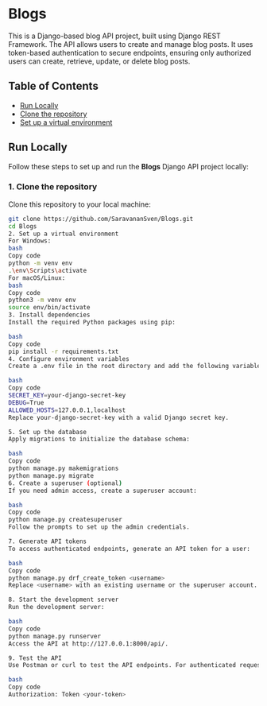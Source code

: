 # Blogs
This is a Django-based blog API project, built using Django REST Framework. The API allows users to create and manage blog posts. It uses token-based authentication to secure endpoints, ensuring only authorized users can create, retrieve, update, or delete blog posts.
## Table of Contents
- [Run Locally](#run-locally)
- [Clone the repository](#1-clone-the-repository)
- [Set up a virtual environment](#2-set-up-a-virtual-environment)



## Run Locally

Follow these steps to set up and run the **Blogs** Django API project locally:

### 1. Clone the repository

Clone this repository to your local machine:

```bash
git clone https://github.com/SaravananSven/Blogs.git
cd Blogs
2. Set up a virtual environment
For Windows:
bash
Copy code
python -m venv env
.\env\Scripts\activate
For macOS/Linux:
bash
Copy code
python3 -m venv env
source env/bin/activate
3. Install dependencies
Install the required Python packages using pip:

bash
Copy code
pip install -r requirements.txt
4. Configure environment variables
Create a .env file in the root directory and add the following variables:

bash
Copy code
SECRET_KEY=your-django-secret-key
DEBUG=True
ALLOWED_HOSTS=127.0.0.1,localhost
Replace your-django-secret-key with a valid Django secret key.

5. Set up the database
Apply migrations to initialize the database schema:

bash
Copy code
python manage.py makemigrations
python manage.py migrate
6. Create a superuser (optional)
If you need admin access, create a superuser account:

bash
Copy code
python manage.py createsuperuser
Follow the prompts to set up the admin credentials.

7. Generate API tokens
To access authenticated endpoints, generate an API token for a user:

bash
Copy code
python manage.py drf_create_token <username>
Replace <username> with an existing username or the superuser account.

8. Start the development server
Run the development server:

bash
Copy code
python manage.py runserver
Access the API at http://127.0.0.1:8000/api/.

9. Test the API
Use Postman or curl to test the API endpoints. For authenticated requests, include the token in the Authorization header:

bash
Copy code
Authorization: Token <your-token>
